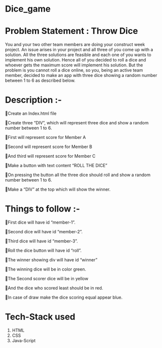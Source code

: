 # Dice_game

# Problem Statement : Throw Dice
You and your two other team members are doing your construct week project. An issue arises in your project and all three of you come up with a solution. All the three solutions are feasible and each one of you wants to implement his own solution. Hence all of you decided to roll a dice and whoever gets the maximum score will implement his solution. But the problem is you cannot roll a dice online, so you, being an active team member, decided to make an app with three dice showing a random number between 1 to 6 as described below.

# Description :-
🌟Create an Index.html file

🌟Create three “DIV”, which will represent three dice and show a random number between 1 to 6.

🌟First will represent score for Member A

🌟Second will represent score for Member B

🌟And third will represent score for Member C

🌟Make a button with text content “ROLL THE DICE”

🌟On pressing the button all the three dice should roll and show a random number between 1 to 6.

🌟Make a “DIV” at the top which will show the winner.

# Things to follow :-
🌟First dice will have id “member-1”.

🌟Second dice will have id “member-2”.

🌟Third dice will have id “member-3”.

🌟Roll the dice button will have id “roll”.

🌟The winner showing div will have id “winner”

🌟The winning dice will be in color green.

🌟The Second scorer dice will be in yellow

🌟And the dice who scored least should be in red.

🌟In case of draw make the dice scoring equal appear blue.

# Tech-Stack used
1. HTML
2. CSS
3. Java-Script
